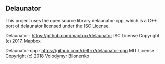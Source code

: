 ## Delaunator

This project uses the open source library delaunator-cpp, which is a C++ port of delaunator licensed under the ISC License.

Delaunator : https://github.com/mapbox/delaunator
ISC License
Copyright (c) 2017, Mapbox

Delaunator-cpp : https://github.com/delfrrr/delaunator-cpp
MIT License
Copyright (c) 2018 Volodymyr Bilonenko